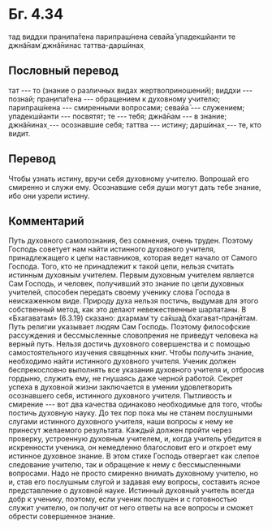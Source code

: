 # Бг. 4.34
тад виддхи пран̣ипа̄тена
парипраш́нена севайа̄
упадекшйанти те джн̃а̄нам̇
джн̃а̄нинас таттва-дарш́инах̣
## Пословный перевод

тат --- то (знание о различных видах жертвоприношений); виддхи ---
познай; пран̣ипа̄тена --- обращением к духовному учителю; парипраш́нена ---
смиренными вопросами; севайа̄ --- служением; упадекшйанти --- посвятят;
те --- тебя; джн̃а̄нам --- в знание; джн̃а̄нинах̣ --- осознавшие себя; таттва
--- истину; дарш́инах̣ --- те, кто видит.

## Перевод

Чтобы узнать истину, вручи себя духовному учителю. Вопрошай его смиренно
и служи ему. Осознавшие себя души могут дать тебе знание, ибо они узрели
истину.

## Комментарий

Путь духовного самопознания, без сомнения, очень труден. Поэтому Господь
советует нам найти истинного духовного учителя, принадлежащего к цепи
наставников, которая ведет начало от Самого Господа. Того, кто не
принадлежит к такой цепи, нельзя считать истинным духовным учителем.
Первым духовным учителем является Сам Господь, и человек, получивший это
знание по цепи духовных учителей, способен передать своему ученику слова
Господа в неискаженном виде. Природу духа нельзя постичь, выдумав для
этого собственный метод, как это делают невежественные шарлатаны. В
«Бхагаватам» (6.3.19) сказано: дхармам̇ ту са̄кша̄д бхагават-пран̣ӣтам. Путь
религии указывает людям Сам Господь. Поэтому философские рассуждения и
бессмысленные словопрения не приведут человека на верный путь. Нельзя
достичь духовного совершенства и с помощью самостоятельного изучения
священных книг. Чтобы получить знание, необходимо найти истинного
духовного учителя. Ученик должен беспрекословно выполнять все указания
духовного учителя и, отбросив гордыню, служить ему, не гнушаясь даже
черной работой. Секрет успеха в духовной жизни заключается в умении
удовлетворить осознавшего себя, истинного духовного учителя. Пытливость
и смирение --- вот два качества одинаково необходимые для того, чтобы
постичь духовную науку. До тех пор пока мы не станем послушными слугами
истинного духовного учителя, наши вопросы к нему не принесут желаемого
результата. Каждый должен пройти через проверку, устроенную духовным
учителем, и, когда учитель убедится в искренности ученика, он немедленно
благословит его и откроет ему истинное духовное знание. В этом стихе
Господь отвергает как слепое следование учителю, так и обращение к нему
с бессмысленными вопросами. Надо не просто смиренно внимать духовному
учителю, но и, став его послушным слугой и задавая ему вопросы,
составить ясное представление о духовной науке. Истинный духовный
учитель всегда добр к ученику, поэтому, если ученик послушен и с
готовностью служит учителю, он получит от него ответы на все вопросы и
сможет обрести совершенное знание.
